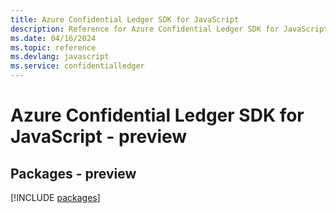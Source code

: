 ```yaml
---
title: Azure Confidential Ledger SDK for JavaScript
description: Reference for Azure Confidential Ledger SDK for JavaScript
ms.date: 04/16/2024
ms.topic: reference
ms.devlang: javascript
ms.service: confidentialledger
---
```

# Azure Confidential Ledger SDK for JavaScript - preview
## Packages - preview
[!INCLUDE [packages](confidential-ledger-index.md)]